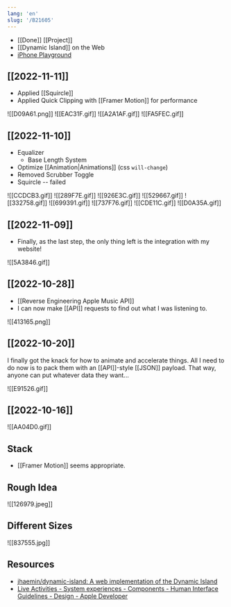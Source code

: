 ```yaml
---
lang: 'en'
slug: '/B21605'
---
```


- [[Done]] [[Project]]
- [[Dynamic Island]] on the Web
- [iPhone Playground](https://iphone.junho.io/)

## [[2022-11-11]]

- Applied [[Squircle]]
- Applied Quick Clipping with [[Framer Motion]] for performance

![[D09A61.png]]
![[EAC31F.gif]]
![[A2A1AF.gif]]
![[FA5FEC.gif]]

## [[2022-11-10]]

- Equalizer
  - Base Length System
- Optimize [[Animation|Animations]] (css `will-change`)
- Removed Scrubber Toggle
- Squircle -- failed

![[CCDCB3.gif]]
![[289F7E.gif]]
![[926E3C.gif]]
![[529667.gif]]
![[332758.gif]]
![[699391.gif]]
![[737F76.gif]]
![[CDE11C.gif]]
![[D0A35A.gif]]

## [[2022-11-09]]

- Finally, as the last step, the only thing left is the integration with my website!

![[5A3846.gif]]

## [[2022-10-28]]

- [[Reverse Engineering Apple Music API]]
- I can now make [[API]] requests to find out what I was listening to.

![[413165.png]]

## [[2022-10-20]]

I finally got the knack for how to animate and accelerate things.
All I need to do now is to pack them with an [[API]]-style [[JSON]] payload.
That way, anyone can put whatever data they want...

![[E91526.gif]]

## [[2022-10-16]]

![[AA04D0.gif]]

## Stack

- [[Framer Motion]] seems appropriate.

## Rough Idea

![[126979.jpeg]]

## Different Sizes

![[837555.jpg]]

## Resources

- [jhaemin/dynamic-island: A web implementation of the Dynamic Island](https://github.com/jhaemin/dynamic-island)
- [Live Activities - System experiences - Components - Human Interface Guidelines - Design - Apple Developer](https://developer.apple.com/design/human-interface-guidelines/components/system-experiences/live-activities)
